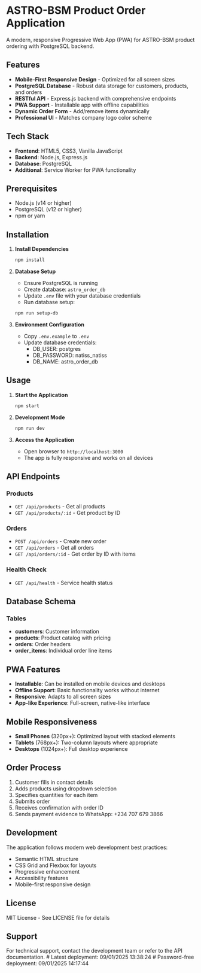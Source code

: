 # ASTRO-BSM Product Order Application

A modern, responsive Progressive Web App (PWA) for ASTRO-BSM product ordering with PostgreSQL backend.

## Features

- **Mobile-First Responsive Design** - Optimized for all screen sizes
- **PostgreSQL Database** - Robust data storage for customers, products, and orders
- **RESTful API** - Express.js backend with comprehensive endpoints
- **PWA Support** - Installable app with offline capabilities
- **Dynamic Order Form** - Add/remove items dynamically
- **Professional UI** - Matches company logo color scheme

## Tech Stack

- **Frontend**: HTML5, CSS3, Vanilla JavaScript
- **Backend**: Node.js, Express.js
- **Database**: PostgreSQL
- **Additional**: Service Worker for PWA functionality

## Prerequisites

- Node.js (v14 or higher)
- PostgreSQL (v12 or higher)
- npm or yarn

## Installation

1. **Install Dependencies**
   ```bash
   npm install
   ```

2. **Database Setup**
   - Ensure PostgreSQL is running
   - Create database: `astro_order_db`
   - Update `.env` file with your database credentials
   - Run database setup:
   ```bash
   npm run setup-db
   ```

3. **Environment Configuration**
   - Copy `.env.example` to `.env`
   - Update database credentials:
     - DB_USER: postgres
     - DB_PASSWORD: natiss_natiss
     - DB_NAME: astro_order_db

## Usage

1. **Start the Application**
   ```bash
   npm start
   ```
   
2. **Development Mode**
   ```bash
   npm run dev
   ```

3. **Access the Application**
   - Open browser to `http://localhost:3000`
   - The app is fully responsive and works on all devices

## API Endpoints

### Products
- `GET /api/products` - Get all products
- `GET /api/products/:id` - Get product by ID

### Orders
- `POST /api/orders` - Create new order
- `GET /api/orders` - Get all orders
- `GET /api/orders/:id` - Get order by ID with items

### Health Check
- `GET /api/health` - Service health status

## Database Schema

### Tables
- **customers**: Customer information
- **products**: Product catalog with pricing
- **orders**: Order headers
- **order_items**: Individual order line items

## PWA Features

- **Installable**: Can be installed on mobile devices and desktops
- **Offline Support**: Basic functionality works without internet
- **Responsive**: Adapts to all screen sizes
- **App-like Experience**: Full-screen, native-like interface

## Mobile Responsiveness

- **Small Phones** (320px+): Optimized layout with stacked elements
- **Tablets** (768px+): Two-column layouts where appropriate
- **Desktops** (1024px+): Full desktop experience

## Order Process

1. Customer fills in contact details
2. Adds products using dropdown selection
3. Specifies quantities for each item
4. Submits order
5. Receives confirmation with order ID
6. Sends payment evidence to WhatsApp: +234 707 679 3866

## Development

The application follows modern web development best practices:
- Semantic HTML structure
- CSS Grid and Flexbox for layouts
- Progressive enhancement
- Accessibility features
- Mobile-first responsive design

## License

MIT License - See LICENSE file for details

## Support

For technical support, contact the development team or refer to the API documentation.
#   L a t e s t   d e p l o y m e n t :   0 9 / 0 1 / 2 0 2 5   1 3 : 3 8 : 2 4  
 #   P a s s w o r d - f r e e   d e p l o y m e n t :   0 9 / 0 1 / 2 0 2 5   1 4 : 1 7 : 4 4  
 